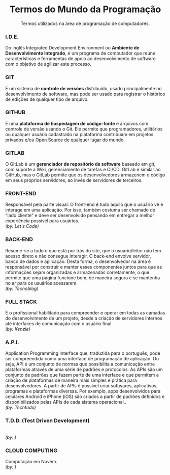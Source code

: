 <h1 align="center"> Termos do Mundo da Programação </h1>
<p align="center"> Termos utilizados na área de programação de computadores. </p>

<h3> I.D.E. </h3>
  <p> Do inglês Integrated Development Environment ou <b>Ambiente de Desenvolvimento Integrado</b>, é um programa de computador que reúne características e ferramentas de apoio    ao desenvolvimento de software com o objetivo de agilizar este processo.
  </p>

<h3> GIT </h3>
  <p> É um sistema de <b>controle de versões</b> distribuído, usado principalmente no desenvolvimento de software, mas pode ser usado para registrar o histórico de edições de       qualquer tipo de arquivo.
  </p>

<h3> GITHUB </h3>
  <p> É uma <b>plataforma de hospedagem de código-fonte</b> e arquivos com controle de versão usando o Git. Ele permite que programadores, utilitários ou qualquer usuário           cadastrado na plataforma contribuam em projetos privados e/ou Open Source de qualquer lugar do mundo.
  </p>

<h3> GITLAB </h3>
  <p> O GitLab é um <b>gerenciador de repositório de software</b> baseado em git, com suporte a Wiki, gerenciamento de tarefas e CI/CD. GitLab é similar ao GitHub, mas o GitLab     permite que os desenvolvedores armazenem o código em seus próprios servidores, ao invés de servidores de terceiros.
  </p>

<h3> FRONT-END </h3>
  <p> Responsável pela parte visual. O front-end é tudo aquilo que o usuário vê e interage em uma aplicação. Por isso, também costuma ser chamado de "lado cliente" e deve ser desenvolvido pensando em entregar a melhor experiência possível para usuários.<br/> <i>(by: Let's Code)</i>
  </p>
  
<h3> BACK-END </h3>
  <p> Resume-se a tudo o que está por trás do site, que o usuário/leitor não tem acesso direto e não consegue interagir. O back-end envolve servidor, banco de dados e aplicação. Desta forma, o desenvolvedor na área é responsável por construir e manter esses componentes juntos para que as informações sejam organizadas e armazenadas corretamente, o que permite que uma página funcione bem, de maneira segura e se mantenha no ar para os usuários acessarem.<br/> <i>(by: Tecnoblog)</i>
  </p>

<h3> FULL STACK </h3>
  <p> É o profissional habilitado para compreender e operar em todas as camadas do desenvolvimento de um projeto, desde a criação de servidores internos até interfaces de comunicação com o usuário final.<br/> <i>(by: Kenzie)</i>
  </p>

<h3> A.P.I.  </h3>
  <p> Application Programming Interface que, traduzida para o português, pode ser compreendida como uma interface de programação de aplicação. Ou seja, API é um conjunto de normas que possibilita a comunicação entre plataformas através de uma série de padrões e protocolos. As APIs são um conjunto de padrões que fazem parte de uma interface e que permitem a criação de plataformas de maneira mais simples e prática para desenvolvedores. A partir de APIs é possível criar softwares, aplicativos, programas e plataformas diversas. Por exemplo, apps desenvolvidos para celulares Android e iPhone (iOS) são criados a partir de padrões definidos e disponibilizados pelas APIs de cada sistema operacional..<br/> <i>(by: Techtudo)</i>
  </p>

<h3> T.D.D. (Test Driven Development) </h3>
  <p> <br/> <i>(by: )</i>
  </p>

<h3> CLOUD COMPUTING </h3>
  <p> Computação em Nuvem. <br/> <i>(by: )</i>
  </p>
